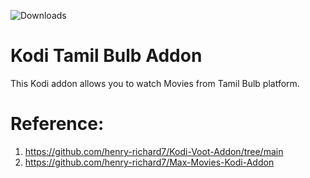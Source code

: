 ![Downloads](https://img.shields.io/github/downloads/thirumurthy/kodi-bulb-tamil/total.svg?style=for-the-badge&logo=github)

# Kodi Tamil Bulb Addon
 This Kodi addon allows you to watch Movies from Tamil Bulb platform.

# Reference:
1. https://github.com/henry-richard7/Kodi-Voot-Addon/tree/main
2. https://github.com/henry-richard7/Max-Movies-Kodi-Addon
